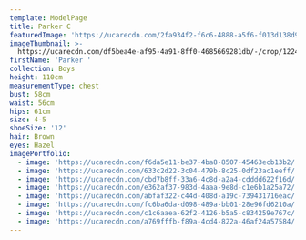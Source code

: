 ```yaml
---
template: ModelPage
title: Parker C
featuredImage: 'https://ucarecdn.com/2fa934f2-f6c6-4888-a5f6-f013d138d902/'
imageThumbnail: >-
  https://ucarecdn.com/df5bea4e-af95-4a91-8ff0-4685669281db/-/crop/1224x1632/777,0/-/preview/
firstName: 'Parker '
collection: Boys
height: 110cm
measurementType: chest
bust: 58cm
waist: 56cm
hips: 61cm
size: 4-5
shoeSize: '12'
hair: Brown
eyes: Hazel
imagePortfolio:
  - image: 'https://ucarecdn.com/f6da5e11-be37-4ba8-8507-45463ecb13b2/'
  - image: 'https://ucarecdn.com/633c2d22-3c04-479b-8c25-0df23ac1eeff/'
  - image: 'https://ucarecdn.com/cbd7b8ff-33a6-4c8d-a2a4-cdddd622f16d/'
  - image: 'https://ucarecdn.com/e362af37-983d-4aaa-9e8d-c1e6b1a25a72/'
  - image: 'https://ucarecdn.com/abfaf322-c44d-408d-a19c-739431716eac/'
  - image: 'https://ucarecdn.com/fc6ba6da-d098-489a-bb01-28e96fd6210a/'
  - image: 'https://ucarecdn.com/c1c6aaea-62f2-4126-b5a5-c834259e767c/'
  - image: 'https://ucarecdn.com/a769fffb-f89a-4cd4-822a-46af24a57584/'
---
```


